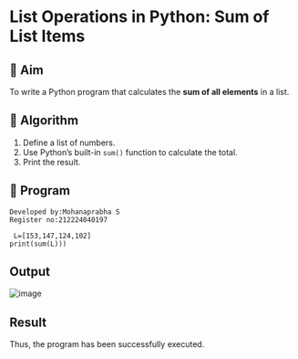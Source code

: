 # List Operations in Python: Sum of List Items

## 🎯 Aim
To write a Python program that calculates the **sum of all elements** in a list.

## 🧠 Algorithm
1. Define a list of numbers.
2. Use Python’s built-in `sum()` function to calculate the total.
3. Print the result.

## 🧾 Program
```
Developed by:Mohanaprabha S
Register no:212224040197
```
```
 L=[153,147,124,102] 
print(sum(L)))
```

## Output

![image](https://github.com/user-attachments/assets/74966964-ce87-4089-9f86-c34f58a76138)


## Result
 Thus, the program has been successfully executed.
